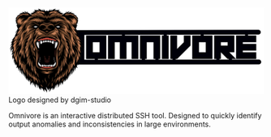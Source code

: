 ![Designed by dgim-studio / Freepik](https://github.com/DiscoRiver/omnivore/blob/main/asset/omnivore_logo.png)
Logo designed by dgim-studio

Omnivore is an interactive distributed SSH tool. Designed to quickly identify output anomalies and inconsistencies in large environments. 

